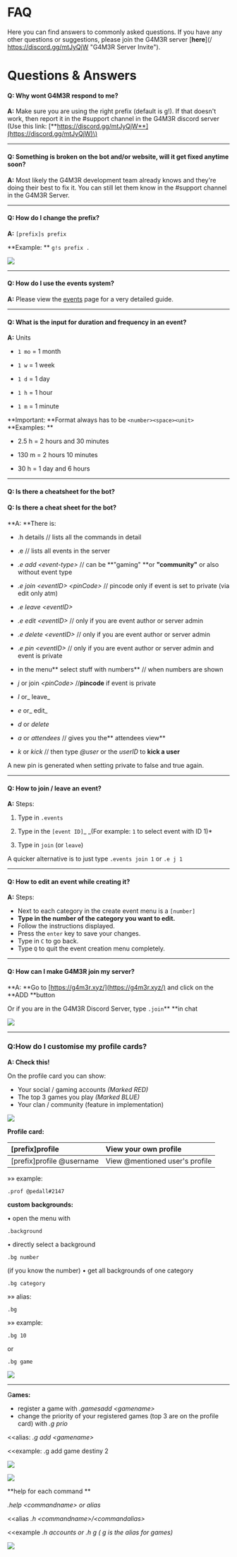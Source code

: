 # **FAQ**

Here you can find answers to commonly asked questions. If you have any other questions or suggestions, please join the G4M3R server [**here**](/ https://discord.gg/mtJyQjW "G4M3R Server Invite").

# Questions & Answers

#### Q: Why wont G4M3R respond to me?

**A:** Make sure you are using the right prefix \(default is g!\). If that doesn't work, then report it in the \#support channel in the G4M3R discord server \(Use this link: [**https://discord.gg/mtJyQjW**](https://discord.gg/mtJyQjW)\)

---

#### Q: Something is broken on the bot and/or website, will it get fixed anytime soon?

**A:** Most likely the G4M3R development team already knows and they're doing their best to fix it. You can still let them know in the \#support channel in the G4M3R Server.

---

#### Q: How do I change the prefix?

**A:** `[prefix]s prefix`

**Example: ** `g!s prefix .`

![](/assets/prefixchange.png)

---

#### Q: How do I use the events system?

**A:** Please view the [events](/commands/community/events.md) page for a very detailed guide.

---

#### Q: What is the input for duration and frequency in an event?

**A:** Units

* `1 mo` = 1 month

* `1 w` = 1 week

* `1 d` = 1 day

* `1 h` = 1 hour

* `1 m` = 1 minute

**Important: **Format always has to be `<number><space><unit>`  
**Examples: **

* 2.5 h = 2 hours and 30 minutes

* 130 m = 2 hours 10 minutes

* 30 h = 1 day and 6 hours

---

#### Q: Is there a cheatsheet for the bot?

#### Q: Is there a cheat sheet for the bot?

**A: **There is:

* .h details // lists all the commands in detail

* .e  // lists all events in the server

* _.e add &lt;event-type&gt;_ // can be **"gaming" **or **"community"** or also without event type

* _.e join &lt;eventID&gt; &lt;pinCode&gt;_ // pincode only if event is set to private \(via edit only atm\)

* _.e leave &lt;eventID&gt;_

* _.e edit &lt;eventID&gt;_ // only if you are event author or server admin

* _.e delete &lt;eventID&gt;_ // only if you are event author or server admin

* ._e pin &lt;eventID&gt;_ // only if you are event author or server admin and event is private

* in the menu** select stuff with numbers** // when numbers are shown

* _j_ or join _&lt;pinCode&gt;_ //**pincode** if event is private

* _l_ or_ leave_

* _e_ or_ edit_

* _d_ or _delete_

* _a_ or _attendees_ // gives you the** attendees view**

* _k_ or _kick_ // then type _@user_ or the _userID_ to **kick a user**

A new pin is generated when setting private to false and true again.

---

#### **Q: How to join / leave an event?**

**A:**  Steps:

1. Type in `.events`

2. Type in the `[event ID]`_ _\(For example: `1` to select event with ID 1\)\*

3. Type in `join` \(or `leave`\)

A quicker alternative is to just type `.events join 1` or `.e j 1`

---

#### Q: How to edit an event while creating it?

**A:** Steps:

* Next to each category in the create event menu is a `[number]`
* **Type in the number of the category you want to edit.**
* Follow the instructions displayed.
* Press the `enter` key to save your changes.
* Type in `C` to go back.
* Type `Q` to quit the event creation menu completely.

---

#### Q: How can I make G4M3R join my server?

**A: **Go to [https://g4m3r.xyz/](https://g4m3r.xyz/) and click on the **ADD **button

Or if you are in the G4M3R Discord Server, type `.join`** **in chat

![](/assets/joinmessage.png)

---

### **Q:How do I customise my profile cards?**

**A: Check this!**

On the profile card you can show:

* Your social / gaming accounts _\(Marked RED\)_
* The top 3 games you play _\(Marked BLUE\)_
* Your clan / community \(feature in implementation\)

![](/assets/profilemarked.png)

**Profile card:**

| \[prefix\]profile | View your own profile |
| :--- | :--- |
| \[prefix\]profile @username | View @mentioned user's profile |

»» example:

`.prof @pedall#2147`

**custom backgrounds:**

• open the menu with

`.background`

• directly select a background

`.bg number`

\(if you know the number\) • get all backgrounds of one category

`.bg category`

»» alias:

`.bg`

»» example:

`.bg 10`

or

`.bg game`

![](/assets/backgroundpreview.png)

---

G**ames:**

* register a game with _.gamesadd &lt;gamename&gt;_
* change the priority of your registered games \(top 3 are on the profile card\) with _.g prio_

&lt;&lt;alias: _.g add &lt;gamename&gt;_

&lt;&lt;example: .g add game destiny 2

![](https://cdn.discordapp.com/attachments/282295514727448587/367002698131832834/image.png)

![](https://cdn.discordapp.com/attachments/282295514727448587/367002728301330432/image.png)

**help for each command **

_.help &lt;commandname&gt; or alias_

&lt;&lt;alias _.h &lt;commandname&gt;/&lt;commandalias&gt;_

&lt;&lt;example _.h accounts or .h g \( g is the alias for games\)_

![](https://cdn.discordapp.com/attachments/282295514727448587/367003961007276042/image.png)

